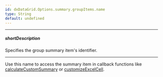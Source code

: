 ```yaml
---
id: dxDataGrid.Options.summary.groupItems.name
type: String
default: undefined
---
```

---
##### shortDescription
Specifies the group summary item's identifier.

---
Use this name to access the summary item in callback functions like [calculateCustomSummary](/api-reference/10%20UI%20Widgets/dxDataGrid/1%20Configuration/summary/calculateCustomSummary.md '/Documentation/ApiReference/UI_Widgets/dxDataGrid/Configuration/summary/#calculateCustomSummary') or [customizeExcelCell](/api-reference/10%20UI%20Widgets/dxDataGrid/1%20Configuration/export/customizeExcelCell.md '/Documentation/ApiReference/UI_Widgets/dxDataGrid/Configuration/export/#customizeExcelCell').